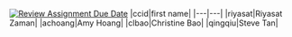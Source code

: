 [![Review Assignment Due Date](https://classroom.github.com/assets/deadline-readme-button-22041afd0340ce965d47ae6ef1cefeee28c7c493a6346c4f15d667ab976d596c.svg)](https://classroom.github.com/a/18vkNgfz)
|ccid|first name|
|---|---|
|riyasat|Riyasat Zaman|
|achoang|Amy Hoang|
|clbao|Christine Bao|
|qingqiu|Steve Tan|
